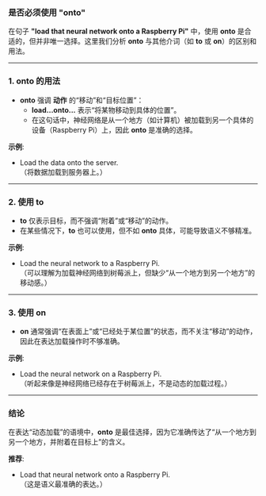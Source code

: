 ### 是否必须使用 "onto"

在句子 **"load that neural network onto a Raspberry Pi"** 中，使用 **onto** 是合适的，但并非唯一选择。这里我们分析 **onto** 与其他介词（如 **to** 或 **on**）的区别和用法。

---

### 1. **onto** 的用法
- **onto** 强调 **动作** 的“移动”和“目标位置”：
  - **load...onto...** 表示“将某物移动到具体的位置”。
  - 在这句话中，神经网络是从一个地方（如计算机）被加载到另一个具体的设备（Raspberry Pi）上，因此 **onto** 是准确的选择。

**示例**:  
- Load the data onto the server.  
  （将数据加载到服务器上。）

---

### 2. 使用 **to**
- **to** 仅表示目标，而不强调“附着”或“移动”的动作。  
- 在某些情况下，**to** 也可以使用，但不如 **onto** 具体，可能导致语义不够精准。

**示例**:  
- Load the neural network to a Raspberry Pi.  
  （可以理解为加载神经网络到树莓派上，但缺少“从一个地方到另一个地方”的移动感。）

---

### 3. 使用 **on**
- **on** 通常强调“在表面上”或“已经处于某位置”的状态，而不关注“移动”的动作，因此在表达加载操作时不够准确。

**示例**:  
- Load the neural network on a Raspberry Pi.  
  （听起来像是神经网络已经存在于树莓派上，不是动态的加载过程。）

---

### 结论
在表达“动态加载”的语境中，**onto** 是最佳选择，因为它准确传达了“从一个地方到另一个地方，并附着在目标上”的含义。

**推荐**:  
- Load that neural network onto a Raspberry Pi.  
（这是语义最准确的表达。）